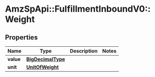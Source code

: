 # AmzSpApi::FulfillmentInboundV0::Weight

## Properties
Name | Type | Description | Notes
------------ | ------------- | ------------- | -------------
**value** | [**BigDecimalType**](BigDecimalType.md) |  | 
**unit** | [**UnitOfWeight**](UnitOfWeight.md) |  | 

